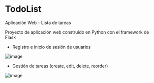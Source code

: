 # TodoList
Aplicación Web - Lista de tareas

Proyecto de aplicación web construído en Python con el framework de Flask

- Registro e inicio de sesión de usuarios

![image](https://user-images.githubusercontent.com/65627196/179816907-83e49f55-d2fd-42d5-9316-38be6830de39.png)

- Gestión de tareas (create, edit, delete, reorder)

![image](https://user-images.githubusercontent.com/65627196/179816930-0fb695c1-1a6c-4516-b623-631b7394ff87.png)
